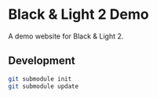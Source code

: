 # Black & Light 2 Demo

A demo website for Black & Light 2.

## Development

```bash
git submodule init
git submodule update
```
